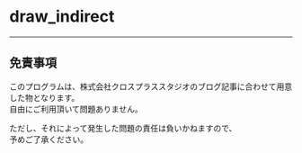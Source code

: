 # draw_indirect

---

## 免責事項
このプログラムは、株式会社クロスプラススタジオのブログ記事に合わせて用意した物となります。  
自由にご利用頂いて問題ありません。  

ただし、それによって発生した問題の責任は負いかねますので、  
予めご了承ください。
